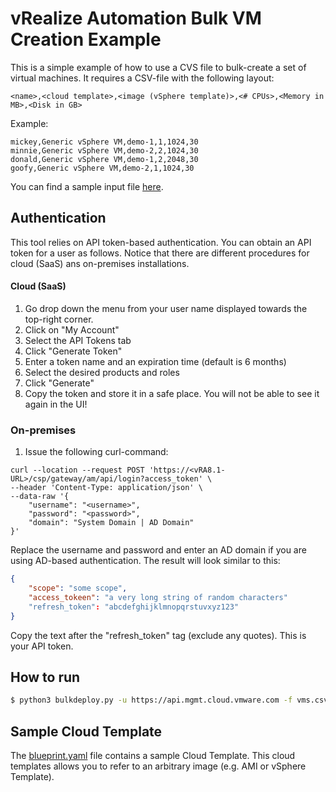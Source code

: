 # vRealize Automation Bulk VM Creation Example

This is a simple example of how to use a CVS file to bulk-create a set of virtual machines. It requires a CSV-file with
the following layout:

```
<name>,<cloud template>,<image (vSphere template)>,<# CPUs>,<Memory in MB>,<Disk in GB>
```

Example:
```csv
mickey,Generic vSphere VM,demo-1,1,1024,30
minnie,Generic vSphere VM,demo-2,2,1024,30
donald,Generic vSphere VM,demo-1,2,2048,30
goofy,Generic vSphere VM,demo-2,1,1024,30
```

You can find a sample input file [here](vms.csv).

## Authentication
This tool relies on API token-based authentication. You can obtain an API token for a user as follows. Notice that
there are different procedures for cloud (SaaS) ans on-premises installations.

#### Cloud (SaaS)
1. Go drop down the menu from your user name displayed towards the top-right corner.
2. Click on "My Account"
3. Select the API Tokens tab
4. Click "Generate Token"
5. Enter a token name and an expiration time (default is 6 months)
6. Select the desired products and roles
7. Click "Generate"
8. Copy the token and store it in a safe place. You will not be able to see it again in the UI!

### On-premises
1. Issue the following curl-command:
```
curl --location --request POST 'https://<vRA8.1-URL>/csp/gateway/am/api/login?access_token' \
--header 'Content-Type: application/json' \
--data-raw '{
	"username": "<username>",
	"password": "<password>",
	"domain": "System Domain | AD Domain"
}'
```

Replace the username and password and enter an AD domain if you are using AD-based authentication. The result will look
similar to this:

```json
{
    "scope": "some scope",
    "access_tokeen": "a very long string of random characters"
    "refresh_token": "abcdefghijklmnopqrstuvxyz123"
}
```

Copy the text after the "refresh_token" tag (exclude any quotes). This is your API token.

## How to run

```bash
$ python3 bulkdeploy.py -u https://api.mgmt.cloud.vmware.com -f vms.csv -t token -p myProj
```

## Sample Cloud Template
The [blueprint.yaml](blueprint.yaml) file contains a sample Cloud Template. This cloud templates allows you to refer to an
arbitrary image (e.g. AMI or vSphere Template).